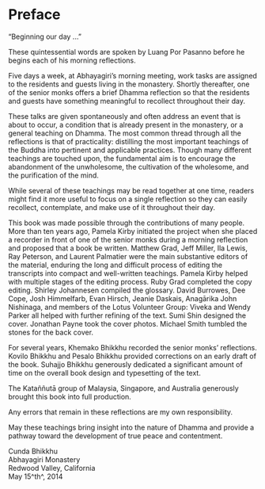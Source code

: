 # Preface

“Beginning our day ...”

These quintessential words are spoken by Luang Por Pasanno before he
begins each of his morning reflections.

Five days a week, at Abhayagiri’s morning meeting, work tasks are
assigned to the residents and guests living in the monastery. Shortly
thereafter, one of the senior monks offers a brief Dhamma reflection so
that the residents and guests have something meaningful to recollect
throughout their day.

These talks are given spontaneously and often address an event that is
about to occur, a condition that is already present in the monastery, or
a general teaching on Dhamma. The most common thread through all the
reflections is that of practicality: distilling the most important
teachings of the Buddha into pertinent and applicable practices. Though
many different teachings are touched upon, the fundamental aim is to
encourage the abandonment of the unwholesome, the cultivation of the
wholesome, and the purification of the mind.

While several of these teachings may be read together at one time,
readers might find it more useful to focus on a single reflection so
they can easily recollect, contemplate, and make use of it throughout
their day.

This book was made possible through the contributions of many people.
More than ten years ago, Pamela Kirby initiated the project when she
placed a recorder in front of one of the senior monks during a morning
reflection and proposed that a book be written. Matthew Grad, Jeff
Miller, Ila Lewis, Ray Peterson, and Laurent Palmatier were the main
substantive editors of the material, enduring the long and difficult
process of editing the transcripts into compact and well-written
teachings. Pamela Kirby helped with multiple stages of the editing
process. Ruby Grad completed the copy editing. Shirley Johannesen
compiled the glossary.  David Burrowes, Dee Cope, Josh Himmelfarb, Evan
Hirsch, Jeanie Daskais, Anagārika John Nishinaga, and members of the
Lotus Volunteer Group: Viveka and Wendy Parker all helped with further
refining of the text.  Sumi Shin designed the cover. Jonathan Payne took
the cover photos. Michael Smith tumbled the stones for the back cover.

For several years, Khemako Bhikkhu recorded the senior monks’
reflections. Kovilo Bhikkhu and Pesalo Bhikkhu provided corrections on
an early draft of the book. Suhajjo Bhikkhu generously dedicated a
significant amount of time on the overall book design and typesetting of
the text.

The Kataññutā group of Malaysia, Singapore, and Australia generously
brought this book into full production.

Any errors that remain in these reflections are my own responsibility.

May these teachings bring insight into the nature of Dhamma and provide
a pathway toward the development of true peace and contentment.

Cunda Bhikkhu\
Abhayagiri Monastery\
Redwood Valley, California\
May 15^th^, 2014

